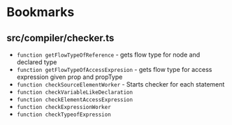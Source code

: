 # Bookmarks
## src/compiler/checker.ts
+ `function getFlowTypeOfReference` - gets flow type for node and declared type
+ `function getFlowTypeOfAccessExpresion` - gets flow type for access expression given prop and propType
+ `function checkSourceElementWorker` - Starts checker for each statement
+ `function checkVariableLikeDeclaration`
+ `function checkElementAccessExpression`
+ `function checkExpressionWorker`
+ `function checkTypeofExpression`
